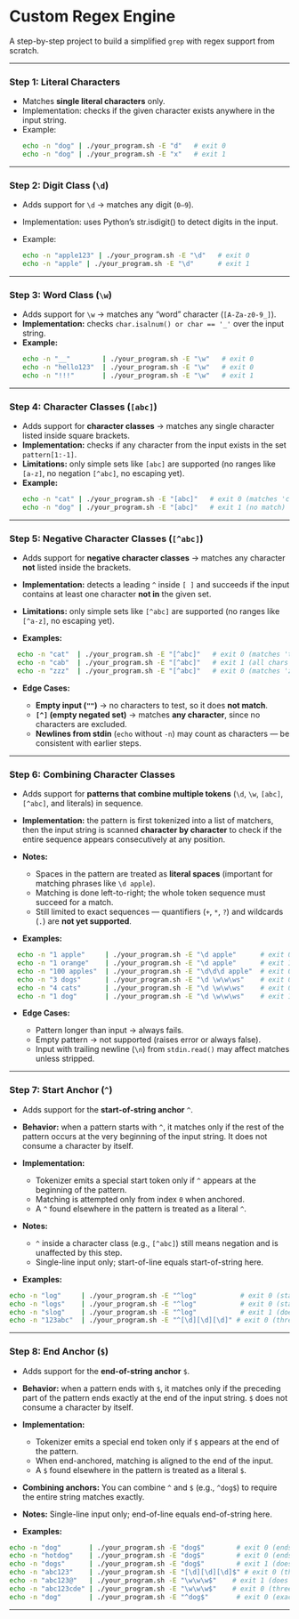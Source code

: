 # Custom Regex Engine

A step-by-step project to build a simplified `grep` with regex support from scratch.  

---

### Step 1: Literal Characters
- Matches **single literal characters** only.  
- Implementation: checks if the given character exists anywhere in the input string.  
- Example:
  ```bash
  echo -n "dog" | ./your_program.sh -E "d"   # exit 0
  echo -n "dog" | ./your_program.sh -E "x"   # exit 1
   ```

---

### Step 2: Digit Class (`\d`)

- Adds support for `\d` → matches any digit (`0–9`).
- Implementation: uses Python’s str.isdigit() to detect digits in the input.
- Example:

  ```bash
  echo -n "apple123" | ./your_program.sh -E "\d"   # exit 0
  echo -n "apple" | ./your_program.sh -E "\d"      # exit 1
  ```

---

### Step 3: Word Class (`\w`)
- Adds support for `\w` → matches any “word” character (`[A-Za-z0-9_]`).  
- **Implementation:** checks `char.isalnum() or char == '_'` over the input string.  
- **Example:**
  ```bash
  echo -n "__"        | ./your_program.sh -E "\w"   # exit 0
  echo -n "hello123"  | ./your_program.sh -E "\w"   # exit 0
  echo -n "!!!"       | ./your_program.sh -E "\w"   # exit 1

---

### Step 4: Character Classes (`[abc]`)
- Adds support for **character classes** → matches any single character listed inside square brackets.  
- **Implementation:** checks if any character from the input exists in the set `pattern[1:-1]`.  
- **Limitations:** only simple sets like `[abc]` are supported (no ranges like `[a-z]`, no negation `[^abc]`, no escaping yet).  
- **Example:**
  ```bash
  echo -n "cat" | ./your_program.sh -E "[abc]"   # exit 0 (matches 'c' or 'a')
  echo -n "dog" | ./your_program.sh -E "[abc]"   # exit 1 (no match)

---

### Step 5: Negative Character Classes (`[^abc]`)
- Adds support for **negative character classes** → matches any character **not** listed inside the brackets.  
- **Implementation:** detects a leading `^` inside `[ ]` and succeeds if the input contains at least one character **not in** the given set.  
- **Limitations:** only simple sets like `[^abc]` are supported (no ranges like `[^a-z]`, no escaping yet).  

- **Examples:**
```bash
  echo -n "cat"  | ./your_program.sh -E "[^abc]"   # exit 0 (matches 't' since it's not a, b, or c)
  echo -n "cab"  | ./your_program.sh -E "[^abc]"   # exit 1 (all chars are in a, b, or c)
  echo -n "zzz"  | ./your_program.sh -E "[^abc]"   # exit 0 (matches 'z')
```

- **Edge Cases:**

  - **Empty input (`""`)** → no characters to test, so it does **not match**.
  - **`[^]` (empty negated set)** → matches **any character**, since no characters are excluded.
  - **Newlines from stdin** (`echo` without `-n`) may count as characters — be consistent with earlier steps.

---

### Step 6: Combining Character Classes
- Adds support for **patterns that combine multiple tokens** (`\d`, `\w`, `[abc]`, `[^abc]`, and literals) in sequence.  
- **Implementation:** the pattern is first tokenized into a list of matchers, then the input string is scanned **character by character** to check if the entire sequence appears consecutively at any position.  
- **Notes:**
  - Spaces in the pattern are treated as **literal spaces** (important for matching phrases like `\d apple`).  
  - Matching is done left-to-right; the whole token sequence must succeed for a match.  
  - Still limited to exact sequences — quantifiers (`+`, `*`, `?`) and wildcards (`.`) are **not yet supported**.

- **Examples:**
```bash
  echo -n "1 apple"     | ./your_program.sh -E "\d apple"      # exit 0 (digit + space + "apple")
  echo -n "1 orange"    | ./your_program.sh -E "\d apple"      # exit 1 (does not match "apple")
  echo -n "100 apples"  | ./your_program.sh -E "\d\d\d apple"  # exit 0 (three digits + " apple")
  echo -n "3 dogs"      | ./your_program.sh -E "\d \w\w\ws"    # exit 0 (digit + space + 3 word chars + "s")
  echo -n "4 cats"      | ./your_program.sh -E "\d \w\w\ws"    # exit 0 (digit + space + 3 word chars + "s")
  echo -n "1 dog"       | ./your_program.sh -E "\d \w\w\ws"    # exit 1 (missing the "s")
```

* **Edge Cases:**

  * Pattern longer than input → always fails.
  * Empty pattern → not supported (raises error or always false).
  * Input with trailing newline (`\n`) from `stdin.read()` may affect matches unless stripped.

---

### Step 7: Start Anchor (`^`)
- Adds support for the **start-of-string anchor** `^`.
- **Behavior:** when a pattern starts with `^`, it matches only if the rest of the pattern occurs at the very beginning of the input string. It does not consume a character by itself.
- **Implementation:**
  - Tokenizer emits a special start token only if `^` appears at the beginning of the pattern.
  - Matching is attempted only from index `0` when anchored.
  - A `^` found elsewhere in the pattern is treated as a literal `^`.
- **Notes:**
  - `^` inside a character class (e.g., `[^abc]`) still means negation and is unaffected by this step.
  - Single-line input only; start-of-line equals start-of-string here.

- **Examples:**
```bash
echo -n "log"     | ./your_program.sh -E "^log"           # exit 0 (starts with "log")
echo -n "logs"    | ./your_program.sh -E "^log"           # exit 0 (starts with "log")
echo -n "slog"    | ./your_program.sh -E "^log"           # exit 1 (does not start with "log")
echo -n "123abc"  | ./your_program.sh -E "^[\d][\d][\d]" # exit 0 (three digits at start)
```

---



### Step 8: End Anchor (`$`)
- Adds support for the **end-of-string anchor** `$`.
- **Behavior:** when a pattern ends with `$`, it matches only if the preceding part of the pattern ends exactly at the end of the input string. `$` does not consume a character by itself.
- **Implementation:**
  - Tokenizer emits a special end token only if `$` appears at the end of the pattern.
  - When end-anchored, matching is aligned to the end of the input.
  - A `$` found elsewhere in the pattern is treated as a literal `$`.
- **Combining anchors:** You can combine `^` and `$` (e.g., `^dog$`) to require the entire string matches exactly.
- **Notes:** Single-line input only; end-of-line equals end-of-string here.

- **Examples:**
```bash
echo -n "dog"       | ./your_program.sh -E "dog$"        # exit 0 (ends with "dog")
echo -n "hotdog"    | ./your_program.sh -E "dog$"        # exit 0 (ends with "dog")
echo -n "dogs"      | ./your_program.sh -E "dog$"        # exit 1 (does not end with "dog")
echo -n "abc123"    | ./your_program.sh -E "[\d][\d][\d]$" # exit 0 (three digits at end)
echo -n "abc123@"   | ./your_program.sh -E "\w\w\w$"    # exit 1 (does not end with 3 word chars)
echo -n "abc123cde" | ./your_program.sh -E "\w\w\w$"    # exit 0 (three word chars at end)
echo -n "dog"       | ./your_program.sh -E "^dog$"       # exit 0 (exact match)
```

---